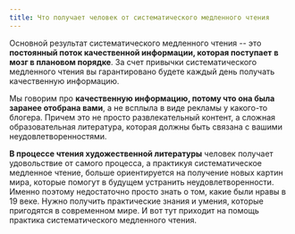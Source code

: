```yaml
---
title: Что получает человек от систематического медленного чтения
---
```


Основной результат систематического медленного чтения -- это
**постоянный поток качественной информации, которая поступает** **в**
**мозг в плановом порядке**. За счет привычки систематического
медленного чтения вы гарантировано будете каждый день получать
качественную информацию.

Мы говорим про **качественную информацию, потому что она была заранее
отобрана вами**, а не всплыла в виде рекламы у какого-то блогера. Причем
это не просто развлекательный контент, а сложная образовательная
литература, которая должны быть связана с вашими неудовлетворенностями.

**В процессе чтения художественной литературы** человек получает
удовольствие от самого процесса, а практикуя систематическое медленное
чтение, больше ориентируется на получение новых картин мира, которые
помогут в будущем устранить неудовлетворенности. Именно поэтому
недостаточно просто знать о том, какие были нравы в 19 веке. Нужно
получить практические знания и умения, которые пригодятся в современном
мире. И вот тут приходит на помощь практика систематического медленного
чтения.
